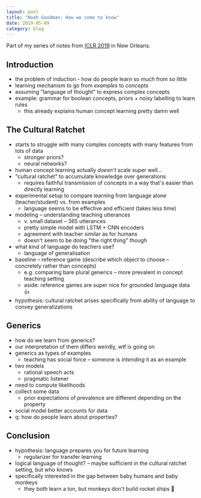 ```yaml
---
layout: post
title: "Noah Goodman: How we come to know"
date: 2019-05-09
category: blog
---
```


Part of my series of notes from [ICLR 2019](https://iclr.cc/Conferences/2019) in New Orleans.

## Introduction
* the problem of induction - how do people learn so much from so little
* learning mechanism to go from *examples* to *concepts*
* assuming "language of thought" to express complex concepts
* example: grammar for boolean concepts, priors + noisy labelling to learn rules
    * this already explains human concept learning pretty damn well

## The Cultural Ratchet
* starts to struggle with many complex concepts with many features from lots of data
    * stronger priors?
    * neural networks?
* human concept learning actually *doesn't* scale super well...
* "cultural ratchet" to accumulate knowledge over generations
    * requires faithful transmission of concepts in a way that's easier than directly learning
* experimental setup to compare learning from language alone (teacher/student) vs. from examples
    * language seems to be effective and efficient (takes less time)
* modeling – understanding teaching utterances
    * v. small dataset – 365 utterances
    * pretty simple model with LSTM + CNN encoders
    * agreement with teacher similar as for humans
    * doesn't seem to be doing "the right thing" though
* what kind of language do teachers use?
    * language of generalisation
* baseline – reference game (describe which object to choose – concretely rather than concepts)
    * e.g. comparing bare plural generics – more prevalent in concept teaching setting
    * aside: reference games are super nice for grounded language data :+1:
* hypothesis: cultural ratchet arises specifically from ability of language to convey generalizations

## Generics
* how do we learn from generics?
* our interpretation of them differs weirdly, wtf is going on
* generics as types of examples
    * teaching has social force – someone is *intending* it as an example
* two models
    * rational speech acts
    * pragmatic listener
* need to compute likelihoods
* collect some data
    * prior expectations of prevalence are different depending on the property
* social model better accounts for data
* q: how do people learn about properties?

## Conclusion
* hypothesis: language prepares you for future learning
    * regularizer for transfer learning
* logical language of thought? – maybe sufficient in the cultural ratchet setting, but who knows
* specifically interested in the gap between baby humans and baby monkeys
    * they both learn a ton, but monkeys don't build rocket ships :rocket:
